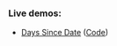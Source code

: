 ### Live demos:
- [Days Since Date](https://mdxe.github.io/days_since) ([Code](https://github.com/mdxe/days_since))
